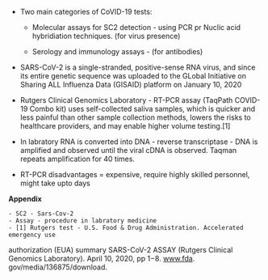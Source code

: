 - Two main categories of CoVID-19 tests:

    - Molecular assays for SC2 detection - using PCR pr Nuclic acid hybridiation techniques. (for virus presence)

    - Serology and immunology assays - (for antibodies)



- SARS-CoV-2 is a single-stranded, positive-sense RNA virus, and since its entire genetic sequence was uploaded to the GLobal Initiative on Sharing ALL Influenza Data (GISAID) platform on January 10, 2020


- Rutgers Clinical Genomics Laboratory - RT-PCR assay (TaqPath COVID-19
Combo kit) uses self-collected saliva samples, which is quicker and less painful than other sample collection methods, lowers the risks to healthcare providers, and may enable higher
volume testing.[1]


- In labratory RNA is converted into DNA - reverse transcriptase - DNA is amplified and observed until the viral cDNA is observed. Taqman repeats amplification for 40 times.

- RT-PCR disadvantages = expensive, require highly skilled personnel, might take upto days



__Appendix__

    - SC2 - Sars-Cov-2   
    - Assay - procedure in labratory medicine
    - [1] Rutgers test - U.S. Food & Drug Administration. Accelerated emergency use
authorization (EUA) summary SARS-CoV-2 ASSAY (Rutgers
Clinical Genomics Laboratory). April 10, 2020, pp 1−8. www.fda.
gov/media/136875/download. 